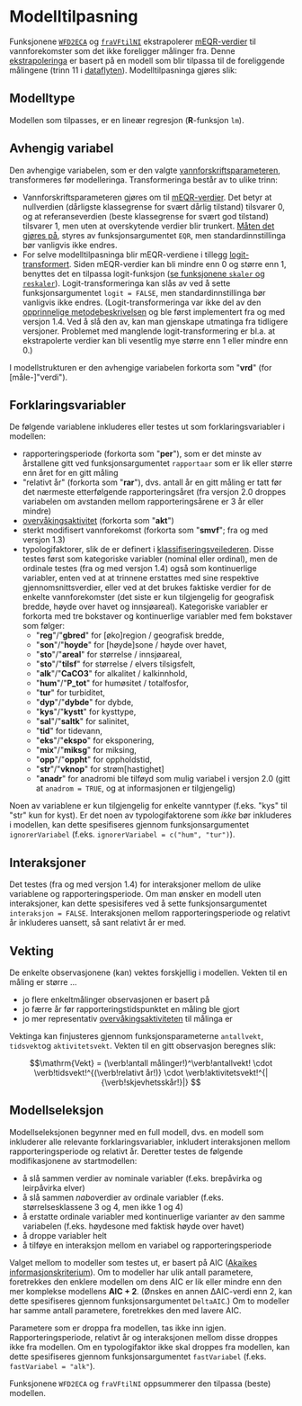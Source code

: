 # Modelltilpasning

Funksjonene [`WFD2ECA`](WFD2ECA) og [`fraVFtilNI`](fraVFtilNI.md) ekstrapolerer [mEQR-verdier](mEQR.md) til vannforekomster som det ikke foreligger målinger fra.
Denne [ekstrapoleringa](extrapol.md) er basert på en modell som blir tilpassa til de foreliggende målingene (trinn 11 i [dataflyten](dataflyt.md)).
Modelltilpasninga gjøres slik:


## Modelltype

Modellen som tilpasses, er en lineær regresjon (**R**-funksjon `lm`).


## Avhengig variabel

Den avhengige variabelen, som er den valgte [vannforskriftsparameteren](param.md), transformeres før modelleringa.
Transformeringa består av to ulike trinn:

* Vannforskriftsparameteren gjøres om til [mEQR-verdier](mEQR.md). Det betyr at nullverdien (dårligste klassegrense for svært dårlig tilstand) tilsvarer 0, og at referanseverdien (beste klassegrense for svært god tilstand) tilsvarer 1, men uten at overskytende verdier blir trunkert. [Måten det gjøres på](asympEQR.md), styres av funksjonsargumentet `EQR`, men standardinnstillinga bør vanligvis ikke endres.
* For selve modelltilpasninga blir mEQR-verdiene i tillegg [logit-transformert](https://en.wikipedia.org/wiki/Logit). Siden mEQR-verdier kan bli mindre enn 0 og større enn 1, benyttes det en tilpassa logit-funksjon ([se funksjonene `skaler` og `reskaler`](../R/Funksjon.R)). Logit-transformeringa kan slås av ved å sette funksjonsargumentet `logit = FALSE`, men standardinnstillinga bør vanligvis ikke endres. (Logit-transformeringa var ikke del av den [opprinnelige metodebeskrivelsen](http://hdl.handle.net/11250/2631056) og ble først implementert fra og med versjon 1.4. Ved å slå den av, kan man gjenskape utmatinga fra tidligere versjoner. Problemet med manglende logit-transformering er bl.a. at ekstrapolerte verdier kan bli vesentlig mye større enn 1 eller mindre enn 0.)

I modellstrukturen er den avhengige variabelen forkorta som "**vrd**" (for [måle-]"verdi").


## Forklaringsvariabler

De følgende variablene inkluderes eller testes ut som forklaringsvariabler i modellen:

* rapporteringsperiode (forkorta som "**per**"), som er det minste av årstallene gitt ved funksjonsargumentet `rapportaar` som er lik eller større enn året for en gitt måling 
* "relativt år" (forkorta som "**rar**"), dvs. antall år en gitt måling er tatt før det nærmeste etterfølgende rapporteringsåret (fra versjon 2.0 droppes variabelen om avstanden mellom rapporteringsårene er 3&nbsp;år eller mindre)
* [overvåkingsaktivitet](aktiv.md) (forkorta som "**akt**")
* sterkt modifisert vannforekomst (forkorta som "**smvf**"; fra og med versjon 1.3)
* typologifaktorer, slik de er definert i [klassifiseringsveilederen](https://www.vannportalen.no/veiledere/klassifiseringsveileder/). Disse testes først som kategoriske variabler (nominal eller ordinal), men de ordinale testes (fra og med versjon 1.4) også som kontinuerlige variabler, enten ved at at trinnene erstattes med sine respektive gjennomsnittsverdier, eller ved at det brukes faktiske verdier for de enkelte vannforekomster (det siste er kun tilgjengelig for geografisk bredde, høyde over havet og innsjøareal). Kategoriske variabler er forkorta med tre bokstaver og kontinuerlige variabler med fem bokstaver som følger:
  * "**reg**"/"**gbred**" for [øko]region / geografisk bredde,
  * "**son**"/"**hoyde**" for [høyde]sone / høyde over havet,
  * "**sto**"/"**areal**" for størrelse / innsjøareal,
  * "**sto**"/"**tilsf**" for størrelse / elvers tilsigsfelt,
  * "**alk**"/"**CaCO3**" for alkalitet / kalkinnhold,
  * "**hum**"/"**P_tot**" for humøsitet / totalfosfor,
  * "**tur**" for turbiditet,
  * "**dyp**"/"**dybde**" for dybde,
  * "**kys**"/"**kystt**" for kysttype,
  * "**sal**"/"**saltk**" for salinitet,
  * "**tid**" for tidevann,
  * "**eks**"/"**ekspo**" for eksponering,
  * "**mix**"/"**miksg**" for miksing,
  * "**opp**"/"**oppht**" for oppholdstid,
  * "**str**"/"**vknop**" for strøm[hastighet]
  * "**anadr**" for anadromi ble tilføyd som mulig variabel i versjon 2.0 (gitt at `anadrom = TRUE`, og at informasjonen er tilgjengelig)

Noen av variablene er kun tilgjengelig for enkelte vanntyper (f.eks. "kys" til "str" kun for kyst). 
Er det noen av typologifaktorene som _ikke_ bør inkluderes i modellen, kan dette spesifiseres gjennom funksjonsargumentet `ignorerVariabel` (f.eks. `ignorerVariabel = c("hum", "tur")`).


## Interaksjoner

Det testes (fra og med versjon 1.4) for interaksjoner mellom de ulike variablene og rapporteringsperiode.
Om man ønsker en modell uten interaksjoner, kan dette spesisiferes ved å sette funksjonsargumentet `interaksjon = FALSE`.
Interaksjonen mellom rapporteringsperiode og relativt år inkluderes uansett, så sant relativt år er med.


## Vekting

De enkelte observasjonene (kan) vektes forskjellig i modellen.
Vekten til en måling er større ...

* jo flere enkeltmålinger observasjonen er basert på
* jo færre år før rapporteringstidspunktet en måling ble gjort
* jo mer representativ [overvåkingsaktiviteten](aktiv.md) til målinga er 

Vektinga kan finjusteres gjennom funksjonsparameterne `antallvekt`, `tidsvekt`og `aktivitetsvekt`.
Vekten til en gitt observasjon beregnes slik:

$$\mathrm{Vekt} = (\verb!antall målinger!)^\verb!antallvekt! \cdot \verb!tidsvekt!^{(\verb!relativt år!)} \cdot \verb!aktivitetsvekt!^{|{\verb!skjevhetsskår!}|} $$


## Modellseleksjon

Modellseleksjonen begynner med en full modell, dvs. en modell som inkluderer alle relevante forklaringsvariabler, inkludert interaksjonen mellom rapporteringsperiode og relativt år. 
Deretter testes de følgende modifikasjonene av startmodellen:

* å slå sammen verdier av nominale variabler (f.eks. brepåvirka og leirpåvirka elver) 
* å slå sammen *nabo*verdier av ordinale variabler (f.eks. størrelsesklassene 3 og 4, men ikke 1 og 4)
* å erstatte ordinale variabler med kontinuerlige varianter av den samme variabelen (f.eks. høydesone med faktisk høyde over havet)
* å droppe variabler helt
* å tilføye en interaksjon mellom en variabel og rapporteringsperiode

Valget mellom to modeller som testes ut, er basert på AIC ([Akaikes informasjonskriterium](https://en.wikipedia.org/wiki/Akaike_information_criterion)). 
Om to modeller har ulik antall parametere, foretrekkes den enklere modellen om dens AIC er lik eller mindre enn den mer komplekse modellens **AIC + 2**.
(Ønskes en annen &Delta;AIC-verdi enn 2, kan dette spesifiseres gjennom funksjonsargumentet `DeltaAIC`.) 
Om to modeller har samme antall parametere, foretrekkes den med lavere AIC.

Parametere som er droppa fra modellen, tas ikke inn igjen.
Rapporteringsperiode, relativt år og interaksjonen mellom disse droppes ikke fra modellen.
Om en typologifaktor ikke skal droppes fra modellen, kan dette spesifiseres gjennom funksjonsargumentet `fastVariabel` (f.eks. `fastVariabel = "alk"`).

Funksjonene `WFD2ECA` og `fraVFtilNI` oppsummerer den tilpassa (beste) modellen.

